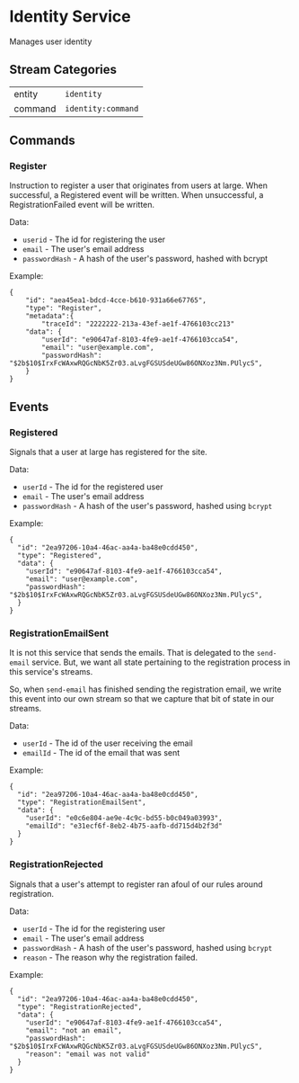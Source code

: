 
# Identity Service

Manages user identity

## Stream Categories

|         |                    |
| ------- | ------------------ |
| entity  | `identity`         |
| command | `identity:command` |


## Commands

### Register
   
Instruction to register a user that originates from users at large. When successful, a Registered event will be written. When unsuccessful, a RegistrationFailed event will be written.

Data:

* `userid` - The id for registering the user
* `email` - The user's email address
* `passwordHash` - A hash of the user's password, hashed with bcrypt

Example:

    {
        "id": "aea45ea1-bdcd-4cce-b610-931a66e67765",
        "type": "Register",
        "metadata":{
            "traceId": "2222222-213a-43ef-ae1f-4766103cc213"
        "data": {
            "userId": "e90647af-8103-4fe9-ae1f-4766103cca54",
            "email": "user@example.com",
            "passwordHash": "$2b$10$IrxFcWAxwRQGcNbK5Zr03.aLvgFGSUSdeUGw86ONXoz3Nm.PUlycS",
        }
    }
    
## Events

### Registered

Signals that a user at large has registered for the site.


Data:

* `userId` - The id for the registered user
* `email` - The user's email address
* `passwordHash` - A hash of the user's password, hashed using `bcrypt`

Example:

```
{
  "id": "2ea97206-10a4-46ac-aa4a-ba48e0cdd450",
  "type": "Registered",
  "data": {
    "userId": "e90647af-8103-4fe9-ae1f-4766103cca54",
    "email": "user@example.com",
    "passwordHash": "$2b$10$IrxFcWAxwRQGcNbK5Zr03.aLvgFGSUSdeUGw86ONXoz3Nm.PUlycS",
  }
}
```

### RegistrationEmailSent

It is not this service that sends the emails.  That is delegated to the `send-email` service.  But, we want all state pertaining to the registration process in this service's streams.

So, when `send-email` has finished sending the registration email, we write this event into our own stream so that we capture that bit of state in our streams.

Data:

* `userId` - The id of the user receiving the email
* `emailId` - The id of the email that was sent

Example:

```
{
  "id": "2ea97206-10a4-46ac-aa4a-ba48e0cdd450",
  "type": "RegistrationEmailSent",
  "data": {
    "userId": "e0c6e804-ae9e-4c9c-bd55-b0c049a03993",
    "emailId": "e31ecf6f-8eb2-4b75-aafb-dd715d4b2f3d"
  }
}
```

### RegistrationRejected

Signals that a user's attempt to register ran afoul of our rules around registration.

Data:

* `userId` - The id for the registering user
* `email` - The user's email address
* `passwordHash` - A hash of the user's password, hashed using `bcrypt`
* `reason` - The reason why the registration failed.

Example:

```
{
  "id": "2ea97206-10a4-46ac-aa4a-ba48e0cdd450",
  "type": "RegistrationRejected",
  "data": {
    "userId": "e90647af-8103-4fe9-ae1f-4766103cca54",
    "email": "not an email",
    "passwordHash": "$2b$10$IrxFcWAxwRQGcNbK5Zr03.aLvgFGSUSdeUGw86ONXoz3Nm.PUlycS",
    "reason": "email was not valid"
  }
}
```